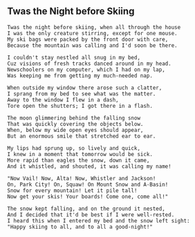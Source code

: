 ## Twas the Night before Skiing

    Twas the night before skiing, when all through the house 
    I was the only creature stirring, except for one mouse. 
    My ski bags were packed by the front door with care, 
    Because the mountain was calling and I'd soon be there.  

    I couldn't stay nestled all snug in my bed, 
    Cuz visions of fresh tracks danced around in my head. 
    Newschoolers on my computer, which I had on my lap, 
    Was keeping me from getting my much-needed nap. 

    When outside my window there arose such a clatter, 
    I sprang from my bed to see what was the matter. 
    Away to the window I flew in a dash, 
    Tore open the shutters; I got there in a flash. 

    The moon glimmering behind the falling snow 
    That was quickly covering the objects below. 
    When, below my wide open eyes should appear, 
    But an enormous smile that stretched ear to ear. 

    My lips had sprung up, so lively and quick, 
    I knew in a moment that tomorrow would be sick. 
    More rapid than eagles the snow, down it came, 
    And it whistled, and shouted, it was calling my name! 

    "Now Vail! Now, Alta! Now, Whistler and Jackson! 
    On, Park City! On, Squaw! On Mount Snow and A-Basin! 
    Snow for every mountain! Let it pile tall! 
    Now get your skis! Your boards! Come one, come all!" 

    The snow kept falling, and on the ground it nested, 
    And I decided that it'd be best if I were well-rested. 
    I heard this when I entered my bed and the snow left sight: 
    "Happy skiing to all, and to all a good-night!"
